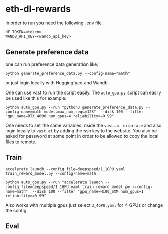 # eth-dl-rewards

In order to run you need the following .env file.
```
HF_TOKEN=<token>
WANDB_API_KEY=<wandb_api_key>
```


## Generate preference data
one can run preference data generation like:
```
python generate_preference_data.py --config-name="math"
```

or just login locally with Huggingface and Wandb.


One can use vast to run the script easily.
The `auto_gpu.py` script can easily be used like this for example:
```
python auto_gpu.py --run "python3 generate_preference_data.py --config-name=math model.max_num_seqs=128"  --disk 100 --filter "gpu_name=RTX_4090 num_gpus=4 reliability>=0.99"
```
One needs to set the same variables inside the `vast.ai interface` and also login locally to `vast.ai` by adding the ssh key to the website.
You also be asked for password at some point in order to be allowed to copy the local files to remote.


## Train

```
accelerate launch --config_file=deepspeed/1_1GPU.yaml train_reward_model.py --config-name=math
```


```
python auto_gpu.py --run "accelerate launch --config_file=deepspeed/1_1GPU.yaml train_reward_model.py --config-name=math"  --disk 100 --filter "gpu_name=H100_SXM num_gpus=1 reliability>=0.99"
```

Also works with multiple gpus just select `3_4GPU.yaml` for 4 GPUs or change the config.

## Eval

